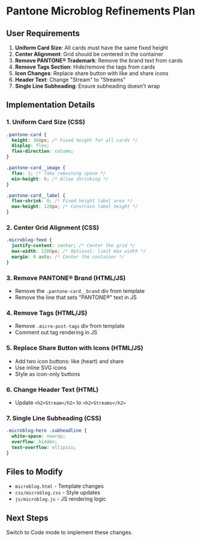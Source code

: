 # Pantone Microblog Refinements Plan

## User Requirements
1. **Uniform Card Size**: All cards must have the same fixed height
2. **Center Alignment**: Grid should be centered in the container
3. **Remove PANTONE® Trademark**: Remove the brand text from cards
4. **Remove Tags Section**: Hide/remove the tags from cards
5. **Icon Changes**: Replace share button with like and share icons
6. **Header Text**: Change "Stream" to "Streams"
7. **Single Line Subheading**: Ensure subheading doesn't wrap

## Implementation Details

### 1. Uniform Card Size (CSS)
```css
.pantone-card {
  height: 380px; /* Fixed height for all cards */
  display: flex;
  flex-direction: column;
}

.pantone-card__image {
  flex: 1; /* Take remaining space */
  min-height: 0; /* Allow shrinking */
}

.pantone-card__label {
  flex-shrink: 0; /* Fixed height label area */
  max-height: 120px; /* Constrain label height */
}
```

### 2. Center Grid Alignment (CSS)
```css
.microblog-feed {
  justify-content: center; /* Center the grid */
  max-width: 1200px; /* Optional: limit max width */
  margin: 0 auto; /* Center the container */
}
```

### 3. Remove PANTONE® Brand (HTML/JS)
- Remove the `.pantone-card__brand` div from template
- Remove the line that sets "PANTONE®" text in JS

### 4. Remove Tags (HTML/JS)
- Remove `.micro-post-tags` div from template
- Comment out tag rendering in JS

### 5. Replace Share Button with Icons (HTML/JS)
- Add two icon buttons: like (heart) and share
- Use inline SVG icons
- Style as icon-only buttons

### 6. Change Header Text (HTML)
- Update `<h2>Stream</h2>` to `<h2>Streams</h2>`

### 7. Single Line Subheading (CSS)
```css
.microblog-hero .subheadline {
  white-space: nowrap;
  overflow: hidden;
  text-overflow: ellipsis;
}
```

## Files to Modify
- `microblog.html` - Template changes
- `css/microblog.css` - Style updates
- `js/microblog.js` - JS rendering logic

## Next Steps
Switch to Code mode to implement these changes.
